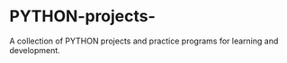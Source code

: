 # PYTHON-projects-
A collection of PYTHON projects and practice programs for learning and development.
